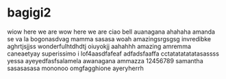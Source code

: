 # bagigi2
wiow
here we are
wow here we are
ciao bell
auanagana
ahahaha
amanda
se va la bogonasdvag
mamma
sasasa
woah
amazingsrgsgsg
invredibke
aghrtjsjjss
wonderfulhtdhdtj
oiuyokjj
aahahhh
amazing
amremma caneaetyay
superissimo
i lof4aasdfafeaf
adfadsfaaffa
cctatatatatatasassss
yessa
ayeyedfasfsalamela
awanagana
ammazza
12456789
samantha
sasasasasa
mononoo
omgfagghione
ayeryherrh
